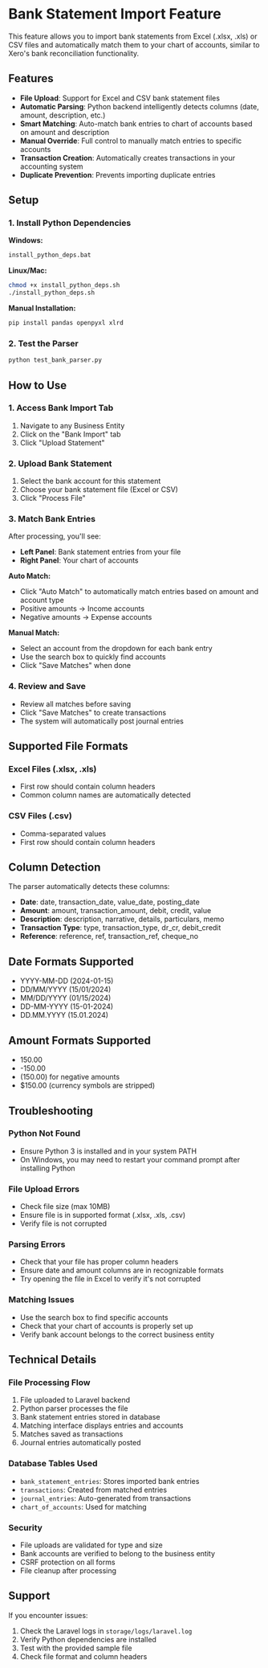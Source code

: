 # Bank Statement Import Feature

This feature allows you to import bank statements from Excel (.xlsx, .xls) or CSV files and automatically match them to your chart of accounts, similar to Xero's bank reconciliation functionality.

## Features

- **File Upload**: Support for Excel and CSV bank statement files
- **Automatic Parsing**: Python backend intelligently detects columns (date, amount, description, etc.)
- **Smart Matching**: Auto-match bank entries to chart of accounts based on amount and description
- **Manual Override**: Full control to manually match entries to specific accounts
- **Transaction Creation**: Automatically creates transactions in your accounting system
- **Duplicate Prevention**: Prevents importing duplicate entries

## Setup

### 1. Install Python Dependencies

**Windows:**
```bash
install_python_deps.bat
```

**Linux/Mac:**
```bash
chmod +x install_python_deps.sh
./install_python_deps.sh
```

**Manual Installation:**
```bash
pip install pandas openpyxl xlrd
```

### 2. Test the Parser

```bash
python test_bank_parser.py
```

## How to Use

### 1. Access Bank Import Tab

1. Navigate to any Business Entity
2. Click on the "Bank Import" tab
3. Click "Upload Statement"

### 2. Upload Bank Statement

1. Select the bank account for this statement
2. Choose your bank statement file (Excel or CSV)
3. Click "Process File"

### 3. Match Bank Entries

After processing, you'll see:
- **Left Panel**: Bank statement entries from your file
- **Right Panel**: Your chart of accounts

**Auto Match:**
- Click "Auto Match" to automatically match entries based on amount and account type
- Positive amounts → Income accounts
- Negative amounts → Expense accounts

**Manual Match:**
- Select an account from the dropdown for each bank entry
- Use the search box to quickly find accounts
- Click "Save Matches" when done

### 4. Review and Save

- Review all matches before saving
- Click "Save Matches" to create transactions
- The system will automatically post journal entries

## Supported File Formats

### Excel Files (.xlsx, .xls)
- First row should contain column headers
- Common column names are automatically detected

### CSV Files (.csv)
- Comma-separated values
- First row should contain column headers

## Column Detection

The parser automatically detects these columns:
- **Date**: date, transaction_date, value_date, posting_date
- **Amount**: amount, transaction_amount, debit, credit, value
- **Description**: description, narrative, details, particulars, memo
- **Transaction Type**: type, transaction_type, dr_cr, debit_credit
- **Reference**: reference, ref, transaction_ref, cheque_no

## Date Formats Supported

- YYYY-MM-DD (2024-01-15)
- DD/MM/YYYY (15/01/2024)
- MM/DD/YYYY (01/15/2024)
- DD-MM-YYYY (15-01-2024)
- DD.MM.YYYY (15.01.2024)

## Amount Formats Supported

- 150.00
- -150.00
- (150.00) for negative amounts
- $150.00 (currency symbols are stripped)

## Troubleshooting

### Python Not Found
- Ensure Python 3 is installed and in your system PATH
- On Windows, you may need to restart your command prompt after installing Python

### File Upload Errors
- Check file size (max 10MB)
- Ensure file is in supported format (.xlsx, .xls, .csv)
- Verify file is not corrupted

### Parsing Errors
- Check that your file has proper column headers
- Ensure date and amount columns are in recognizable formats
- Try opening the file in Excel to verify it's not corrupted

### Matching Issues
- Use the search box to find specific accounts
- Check that your chart of accounts is properly set up
- Verify bank account belongs to the correct business entity

## Technical Details

### File Processing Flow
1. File uploaded to Laravel backend
2. Python parser processes the file
3. Bank statement entries stored in database
4. Matching interface displays entries and accounts
5. Matches saved as transactions
6. Journal entries automatically posted

### Database Tables Used
- `bank_statement_entries`: Stores imported bank entries
- `transactions`: Created from matched entries
- `journal_entries`: Auto-generated from transactions
- `chart_of_accounts`: Used for matching

### Security
- File uploads are validated for type and size
- Bank accounts are verified to belong to the business entity
- CSRF protection on all forms
- File cleanup after processing

## Support

If you encounter issues:
1. Check the Laravel logs in `storage/logs/laravel.log`
2. Verify Python dependencies are installed
3. Test with the provided sample file
4. Check file format and column headers
